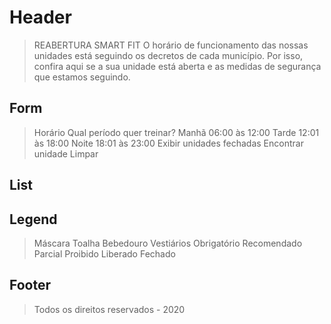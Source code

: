 # Header

> REABERTURA SMART FIT
> O horário de funcionamento das nossas unidades está seguindo os decretos de cada município. Por isso, confira aqui se a sua unidade está aberta e as medidas de segurança que estamos seguindo.

## Form

> Horário
> Qual período quer treinar?
> Manhã 06:00 às 12:00
> Tarde 12:01 às 18:00
> Noite 18:01 às 23:00
> Exibir unidades fechadas
> Encontrar unidade
> Limpar

## List

## Legend

> Máscara
> Toalha
> Bebedouro
> Vestiários
> Obrigatório
> Recomendado
> Parcial
> Proibido
> Liberado
> Fechado

## Footer

> Todos os direitos reservados - 2020
